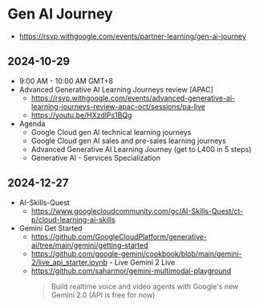 # Gen Al Journey

- https://rsvp.withgoogle.com/events/partner-learning/gen-ai-journey

## 2024-10-29

- 9:00 AM - 10:00 AM GMT+8
- Advanced Generative AI Learning Journeys review [APAC]
  - https://rsvp.withgoogle.com/events/advanced-generative-ai-learning-journeys-review-apac-oct/sessions/pa-live
  - https://youtu.be/HXzdlPs1BQg
- Agenda
  - Google Cloud gen AI technical learning journeys
  - Google Cloud gen AI sales and pre-sales learning journeys
  - Advanced Generative AI Learning Journey (get to L400 in 5 steps)
  - Generative AI - Services Specialization 

## 2024-12-27

- AI-Skills-Quest
  - https://www.googlecloudcommunity.com/gc/AI-Skills-Quest/ct-p/cloud-learning-ai-skills
- Gemini Get Started
  - https://github.com/GoogleCloudPlatform/generative-ai/tree/main/gemini/getting-started
  - https://github.com/google-gemini/cookbook/blob/main/gemini-2/live_api_starter.ipynb - Live Gemini 2 Live
  - https://github.com/saharmor/gemini-multimodal-playground
    > Build realtime voice and video agents with Google's new Gemini 2.0 (API is free for now)